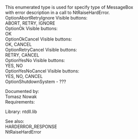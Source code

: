 This enumerated type is used for specify type of MessageBox \
with error description in a call to NtRaiseHardError. \
OptionAbortRetryIgnore Visible buttons: \
ABORT, RETRY, IGNORE \
OptionOk Visible buttons: \
OK \
OptionOkCancel Visible buttons: \
OK, CANCEL \
OptionRetryCancel Visible buttons: \
RETRY, CANCEL \
OptionYesNo Visible buttons: \
YES, NO \
OptionYesNoCancel Visible buttons: \
YES, NO, CANCEL \
OptionShutdownSystem \- ???

Documented by: \
Tomasz Nowak \
Requirements:

Library: ntdll.lib

See also: \
HARDERROR\_RESPONSE \
NtRaiseHardError
